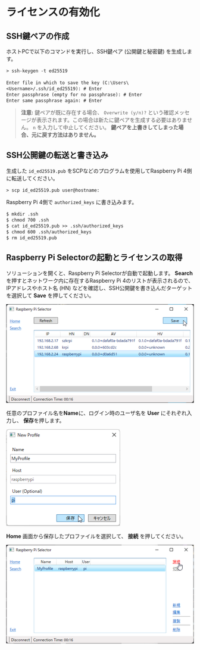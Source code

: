 # ライセンスの有効化

## SSH鍵ペアの作成

ホストPCで以下のコマンドを実行し、SSH鍵ペア (公開鍵と秘密鍵) を生成します。

```
> ssh-keygen -t ed25519

Enter file in which to save the key (C:\Users\<Username>/.ssh/id_ed25519): # Enter
Enter passphrase (empty for no passphrase): # Enter
Enter same passphrase again: # Enter
```

> **注意:** 鍵ペアが既に存在する場合、 `Overwrite (y/n)?` という確認メッセージが表示されます。この場合は新たに鍵ペアを生成する必要はありません。 `n` を入力して中止してください。 **鍵ペアを上書きしてしまった場合、元に戻す方法はありません。**

## SSH公開鍵の転送と書き込み

生成した `id_ed25519.pub` をSCPなどのプログラムを使用してRaspberry Pi 4側に転送してください。

```
> scp id_ed25519.pub user@hostname:
```

Raspberry Pi 4側で `authorized_keys` に書き込みます。

```
$ mkdir .ssh
$ chmod 700 .ssh
$ cat id_ed25519.pub >> .ssh/authorized_keys
$ chmod 600 .ssh/authorized_keys
$ rm id_ed25519.pub
```
## Raspberry Pi Selectorの起動とライセンスの取得

ソリューションを開くと、Raspberry Pi Selectorが自動で起動します。
**Search** を押すとネットワーク内に存在するRaspberry Pi 4のリストが表示されるので、IPアドレスやホスト名 (HN) などを確認し、SSH公開鍵を書き込んだターゲットを選択して **Save** を押してください。

   ![lm-select-target](img/lm-select-target.png)

任意のプロファイル名を**Name**に、ログイン時のユーザ名を **User** にそれぞれ入力し、 **保存**を押します。

   ![lm-new-profile](img/lm-new-profile.png)

**Home** 画面から保存したプロファイルを選択して、 **接続** を押してください。

   ![lm-connect](img/lm-connect.png)
